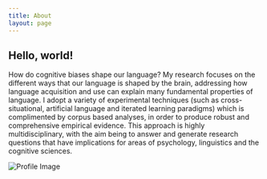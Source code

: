 ```yaml
---
title: About
layout: page
---
```


<h2>Hello, world!</h2>
<p>How do cognitive biases shape our language? My research focuses on the different ways
that our language is shaped by the brain, addressing how language acquisition and use can
explain many fundamental properties of language. I adopt a variety of experimental techniques
(such as cross-situational, artificial language and iterated learning paradigms) which is
complimented by corpus based analyses, in order to produce robust and comprehensive
empirical evidence. This approach is highly multidisciplinary, with the aim being to
answer and generate research questions that have implications for areas of psychology,
linguistics and the cognitive sciences.</p>

![Profile Image](https://jamesbrandscience.github.io/profile2.jpg)
